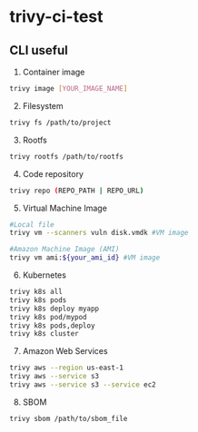 # trivy-ci-test

## CLI useful
1. Container image
```bash
trivy image [YOUR_IMAGE_NAME]
```

2. Filesystem
```bash
trivy fs /path/to/project
```

3. Rootfs
```bash
trivy rootfs /path/to/rootfs
```

4. Code repository
```bash
trivy repo (REPO_PATH | REPO_URL)
```


5. Virtual Machine Image
```bash
#Local file
trivy vm --scanners vuln disk.vmdk #VM image

#Amazon Machine Image (AMI)
trivy vm ami:${your_ami_id} #VM image

```

6. Kubernetes
```bash
trivy k8s all
trivy k8s pods
trivy k8s deploy myapp
trivy k8s pod/mypod
trivy k8s pods,deploy
trivy k8s cluster
```

7. Amazon Web Services
```bash
trivy aws --region us-east-1
trivy aws --service s3
trivy aws --service s3 --service ec2
```

8. SBOM
```bash
trivy sbom /path/to/sbom_file
```
